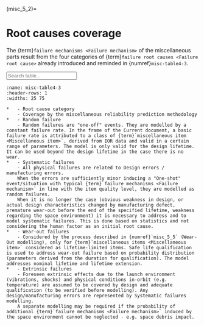 <!--- Copyright (C) Matrisk GmbH 2022 -->

(misc_5_2)=
# Root causes coverage
The {term}`failure mechanisms <Failure mechanism>` of the miscellaneous parts result from the four categories of {term}`failure root causes <Failure root cause>` already introduced and reminded in {numref}`misc-table4-3`.

<input type="text" class="myInput" id="myInput" onkeyup="searchTableJupyter(this, 'misc-table4-3')" placeholder="Search table...">

```{list-table} Coverage of failure root causes by the Miscellaneous reliability prediction methodology.
:name: misc-table4-3
:header-rows: 1
:widths: 25 75

*   - Root cause category
    - Coverage by the miscellaneous reliability prediction methodology
*   - Random failure
    - Random failures are "one-off" events. They are modelled by a constant failure rate. In the frame of the Current document, a basic failure rate is attributed to a class of {term}`miscellaneous item <Miscellaneous item>`, derived from IOR data and valid in a certain range of parameters. The model is only valid for the design lifetime. It can be used beyond the design lifetime in the case there is no wear.
*   - Systematic failures
    - All physical failures are related to Design errors / manufacturing errors.
    When the errors are sufficiently minor inducing a "One-shot" event/situation with typical {term}`failure mechanisms <Failure mechanism>` in line with the item quality level, they are modelled as random failures.
    When it is no longer the case (obvious weakness in design, or actual design characteristics changed by manufacturing defect, premature wear-out before the end of the specified lifetime, weakness regarding the space environment) it is necessary to address and to model systematic failures. This is done based on statistics and not considering the human factor as an initial root cause.
*   - Wear-out failures
    - Considered by the process described in {numref}`misc_5_5` (Wear-Out modelling), only for {term}`miscellaneous items <Miscellaneous item>` considered as lifetime-limited items. Safe life qualification is used to address wear-out failure based on probability distribution (parameters derived from the duration for qualification). The model addresses nominal lifetime and lifetime extension. 
*   - Extrinsic failures
    - Foreseen extrinsic effects due to the launch environment (vibrations, shocks) and physical conditions in-orbit (e.g. temperature) are assumed to be covered by design and adequate qualification (to be verified before modelling). Any design/manufacturing errors are represented by Systematic failures modelling.
    A separate modelling may be required if the probability of additional {term}`failure mechanisms <Failure mechanism>` induced by the space environment cannot be neglected - e.g. space debris impact.
```
